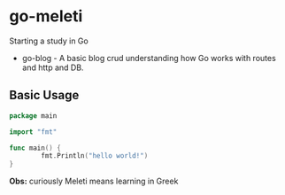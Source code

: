 # go-meleti
Starting a study in Go

- go-blog - A basic blog crud understanding how Go works with routes and http and DB.

## Basic Usage

```go
package main

import "fmt"

func main() {
		fmt.Println("hello world!")
}
```

**Obs:** curiously Meleti means learning in Greek